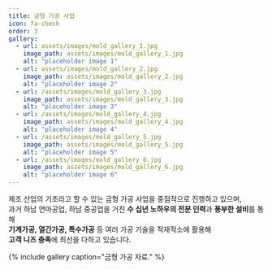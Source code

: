 ```yaml
---
title: 금형 가공 사업
icon: fa-check
order: 3
gallery:
  - url: assets/images/mold_gallery_1.jpg
    image_path: assets/images/mold_gallery_1.jpg
    alt: "placeholder image 1"
  - url: assets/images/mold_gallery_2.jpg
    image_path: assets/images/mold_gallery_2.jpg
    alt: "placeholder image 2"
  - url: /assets/images/mold_gallery_3.jpg
    image_path: assets/images/mold_gallery_3.jpg
    alt: "placeholder image 3"
  - url: /assets/images/mold_gallery_4.jpg
    image_path: assets/images/mold_gallery_4.jpg
    alt: "placeholder image 4"
  - url: /assets/images/mold_gallery_5.jpg
    image_path: assets/images/mold_gallery_5.jpg
    alt: "placeholder image 5"
  - url: /assets/images/mold_gallery_6.jpg
    image_path: assets/images/mold_gallery_6.jpg
    alt: "placeholder image 6"
---
```


제조 산업의 기초라고 할 수 있는 금형 가공 사업을 중점적으로 진행하고 있으며,  
과거 하남 연마공업, 하남 중공업을 거친 **수 십년 노하우의 전문 인력**과 **풍부한 설비**를 통해  
**기계가공, 열간가공, 특수가공** 등 여러 가공 기술을 적재적소에 활용해  
**고객 니즈 충족**에 최선을 다하고 있습니다.

{% include gallery caption="금형 가공 자료." %}
